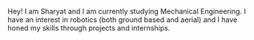 Hey! I am Sharyat and I am currently studying Mechanical Engineering. I have an interest in robotics (both ground based and aerial) and 
I have honed my skills through projects and internships. 
